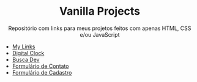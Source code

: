 <h1 align='center'>Vanilla Projects</h1>
<p align='center'>Repositório com links para meus projetos feitos com apenas HTML, CSS e/ou JavaScript</p>

- [My Links](https://github.com/henrichfs/my-links)
- [Digital Clock](https://github.com/henrichfs/digital-clock)
- [Busca Dev](https://github.com/henrichfs/buscadev)
- [Formulário de Contato](https://github.com/henrichfs/formulario-de-contato)
- [Formulário de Cadastro](https://github.com/henrichfs/formulario-de-cadastro)
